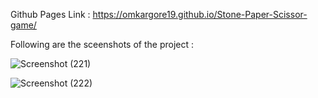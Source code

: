 Github Pages Link : https://omkargore19.github.io/Stone-Paper-Scissor-game/

Following are the sceenshots of the project : 

![Screenshot (221)](https://github.com/OmkarGore19/Stone--Paper--Scissor-game/assets/99486766/f406459e-bb25-4cb9-8729-152d6b93767d)

![Screenshot (222)](https://github.com/OmkarGore19/Stone--Paper--Scissor-game/assets/99486766/423a2322-af6d-4305-a936-1ca85dd0a8b8)


